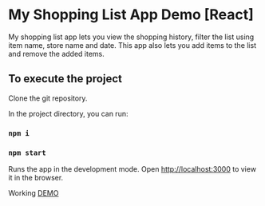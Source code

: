 # My Shopping List App Demo [React]

My shopping list app lets you view the shopping history, filter the list using item name, store name and date.
This app also lets you add items to the list and remove the added items.

## To execute the project

Clone the git repository.

In the project directory, you can run:

### `npm i`

### `npm start`

Runs the app in the development mode.
Open [http://localhost:3000](http://localhost:3000) to view it in the browser.

Working [DEMO]()
